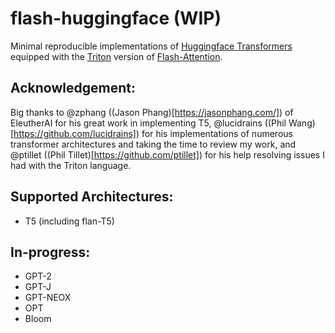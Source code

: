 # flash-huggingface (WIP)
Minimal reproducible implementations of [Huggingface Transformers](https://github.com/huggingface/transformers) equipped with the [Triton](https://github.com/openai/triton) version of [Flash-Attention](https://github.com/HazyResearch/flash-attention).

## Acknowledgement:
Big thanks to @zphang ((Jason Phang)[https://jasonphang.com/]) of EleutherAI for his great work in implementing T5, @lucidrains ((Phil Wang)[https://github.com/lucidrains]) for his implementations of numerous transformer architectures and taking the time to review my work, and @ptillet ((Phil Tillet)[https://github.com/ptillet]) for his help resolving issues I had with the Triton language. 

## Supported Architectures:
- T5 (including flan-T5)

## In-progress:
- GPT-2
- GPT-J
- GPT-NEOX
- OPT
- Bloom